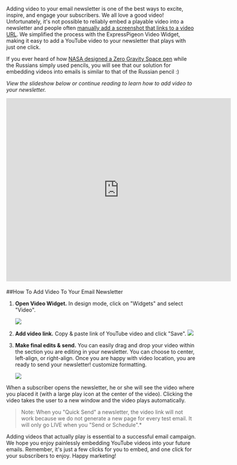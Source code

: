 
Adding video to your email newsletter is one of the best ways to excite,
inspire, and engage your subscribers. We all love a good video!
Unfortunately, it&apos;s not possible to reliably embed a playable video into
a newsletter and people often [manually add a screenshot that links to a
video URL](http://blog.hostbaby.com/2013/03/how-to-add-video-to-your-email-newsletter/). We simplified the process with the ExpressPigeon Video
Widget, making it easy to add a YouTube video to your newsletter that
plays with just one click.

If you ever heard of how [NASA designed a Zero Gravity Space
pen](http://en.wikipedia.org/wiki/Space_Pen) while the Russians simply used pencils, you will see that our
solution for embedding videos into emails is similar to that of the
Russian pencil :)

*View the slideshow below or continue reading to learn how to add video
to your newsletter.*

<iframe style="border-style: solid; border-color: #cccccc; border-bottom-width: 0px; margin-bottom: 5px;" src="http://www.slideshare.net/slideshow/embed_code/28653600?rel=0" height="486" width="597" allowfullscreen frameborder="0" marginwidth="0" marginheight="0" scrolling="no"></iframe>

##How To Add Video To Your Email Newsletter


1.  **Open Video Widget.** In design mode, click on "Widgets" and select
    "Video".  

    ![](/blog/images/2013/Screen-Shot-2013-11-15-at-3.04.31-PM.png)

2.  **Add video link.** Copy & paste link of YouTube video and click
    "Save".
    ![](/blog/images/2013/Screen-Shot-2013-11-15-at-1.13.08-PM.png)

3.  **Make final edits & send.** You can easily drag and drop your video
    within the section you are editing in your newsletter. You can
    choose to center, left-align, or right-align. Once you are happy
    with video location, you are ready to send your newsletter!
    customize formatting.  

    ![](/blog/images/2013/Screen-Shot-2013-11-15-at-1.15.57-PM.png)

When a subscriber opens the newsletter, he or she will see the video
where you placed it (with a large play icon at the center of the video).
Clicking the video takes the user to a new window and the video plays
automatically.


> Note: When you "Quick Send" a newsletter, the video link will not work
> because we do not generate a new page for every test email. It will only
> go LIVE when you "Send or Schedule".*

Adding videos that actually play is essential to a successful email
campaign. We hope you enjoy painlessly embedding YouTube videos into
your future emails. Remember, it&apos;s just a few clicks for you to embed,
and one click for your subscribers to enjoy. Happy marketing!

